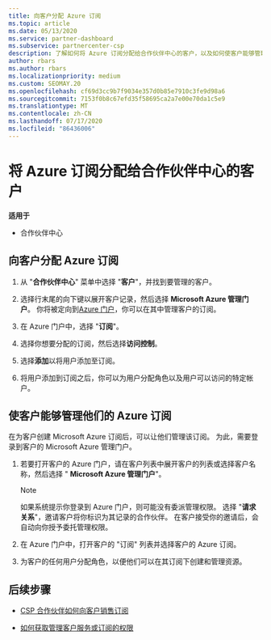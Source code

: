 ```yaml
---
title: 向客户分配 Azure 订阅
ms.topic: article
ms.date: 05/13/2020
ms.service: partner-dashboard
ms.subservice: partnercenter-csp
description: 了解如何将 Azure 订阅分配给合作伙伴中心的客户，以及如何使客户能够管理自己的订阅。
author: rbars
ms.author: rbars
ms.localizationpriority: medium
ms.custom: SEOMAY.20
ms.openlocfilehash: cf69d3cc9b7f9034e357d0b85e7910c3fe9d98a6
ms.sourcegitcommit: 7153f0b8c67efd35f58695ca2a7e00e70da1c5e9
ms.translationtype: MT
ms.contentlocale: zh-CN
ms.lasthandoff: 07/17/2020
ms.locfileid: "86436006"
---
```

# <a name="assigning-azure-subscriptions-to-customers-in-partner-center"></a>将 Azure 订阅分配给合作伙伴中心的客户

**适用于**

- 合作伙伴中心

## <a name="assign-azure-subscriptions-to-your-customers"></a>向客户分配 Azure 订阅

1. 从 "**合作伙伴中心**" 菜单中选择 "**客户**"，并找到要管理的客户。

2. 选择行末尾的向下键以展开客户记录，然后选择 **Microsoft Azure 管理门户**。 你将被定向到[Azure 门户](https://portal.azure.com/)，你可以在其中管理客户的订阅。

3. 在 Azure 门户中，选择 "**订阅**"。

4. 选择你想要分配的订阅，然后选择**访问控制**。

5. 选择**添加**以将用户添加至订阅。 

6. 将用户添加到订阅之后，你可以为用户分配角色以及用户可以访问的特定帐户。

## <a name="enable-customers-to-manage-their-azure-subscriptions"></a>使客户能够管理他们的 Azure 订阅

在为客户创建 Microsoft Azure 订阅后，可以让他们管理该订阅。 为此，需要登录到客户的 Microsoft Azure 管理门户。 

1. 若要打开客户的 Azure 门户，请在客户列表中展开客户的列表或选择客户名称，然后选择 " **Microsoft Azure 管理门户**"。

   > [!NOTE]  
   > 如果系统提示你登录到 Azure 门户，则可能没有委派管理权限。 选择 "**请求关系**"，邀请客户将你标识为其记录的合作伙伴。 在客户接受你的邀请后，会自动向你授予委托管理权限。

2. 在 Azure 门户中，打开客户的 "订阅" 列表并选择客户的 Azure 订阅。

3. 为客户的任何用户分配角色，以便他们可以在其订阅下创建和管理资源。

## <a name="next-steps"></a>后续步骤

- [CSP 合作伙伴如何向客户销售订阅](customer-subscriptions.md)

- [如何获取管理客户服务或订阅的权限](customers-revoke-admin-privileges.md)
